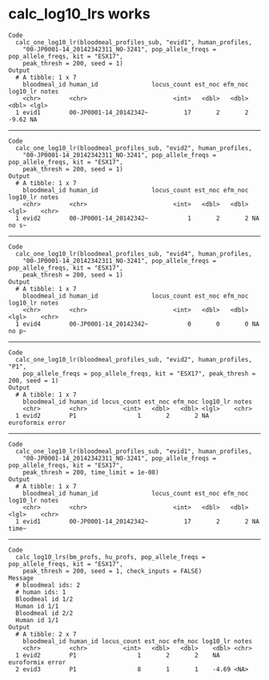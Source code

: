 # calc_log10_lrs works

    Code
      calc_one_log10_lr(bloodmeal_profiles_sub, "evid1", human_profiles,
        "00-JP0001-14_20142342311_NO-3241", pop_allele_freqs = pop_allele_freqs, kit = "ESX17",
        peak_thresh = 200, seed = 1)
    Output
      # A tibble: 1 x 7
        bloodmeal_id human_id               locus_count est_noc efm_noc log10_lr notes
        <chr>        <chr>                        <int>   <dbl>   <dbl>    <dbl> <lgl>
      1 evid1        00-JP0001-14_20142342~          17       2       2    -9.62 NA   

---

    Code
      calc_one_log10_lr(bloodmeal_profiles_sub, "evid2", human_profiles,
        "00-JP0001-14_20142342311_NO-3241", pop_allele_freqs = pop_allele_freqs, kit = "ESX17",
        peak_thresh = 200, seed = 1)
    Output
      # A tibble: 1 x 7
        bloodmeal_id human_id               locus_count est_noc efm_noc log10_lr notes
        <chr>        <chr>                        <int>   <dbl>   <dbl> <lgl>    <chr>
      1 evid2        00-JP0001-14_20142342~           1       2       2 NA       no s~

---

    Code
      calc_one_log10_lr(bloodmeal_profiles_sub, "evid4", human_profiles,
        "00-JP0001-14_20142342311_NO-3241", pop_allele_freqs = pop_allele_freqs, kit = "ESX17",
        peak_thresh = 200, seed = 1)
    Output
      # A tibble: 1 x 7
        bloodmeal_id human_id               locus_count est_noc efm_noc log10_lr notes
        <chr>        <chr>                        <int>   <dbl>   <dbl> <lgl>    <chr>
      1 evid4        00-JP0001-14_20142342~           0       0       0 NA       no p~

---

    Code
      calc_one_log10_lr(bloodmeal_profiles_sub, "evid2", human_profiles, "P1",
        pop_allele_freqs = pop_allele_freqs, kit = "ESX17", peak_thresh = 200, seed = 1)
    Output
      # A tibble: 1 x 7
        bloodmeal_id human_id locus_count est_noc efm_noc log10_lr notes           
        <chr>        <chr>          <int>   <dbl>   <dbl> <lgl>    <chr>           
      1 evid2        P1                 1       2       2 NA       euroformix error

---

    Code
      calc_one_log10_lr(bloodmeal_profiles_sub, "evid1", human_profiles,
        "00-JP0001-14_20142342311_NO-3241", pop_allele_freqs = pop_allele_freqs, kit = "ESX17",
        peak_thresh = 200, time_limit = 1e-08)
    Output
      # A tibble: 1 x 7
        bloodmeal_id human_id               locus_count est_noc efm_noc log10_lr notes
        <chr>        <chr>                        <int>   <dbl>   <dbl> <lgl>    <chr>
      1 evid1        00-JP0001-14_20142342~          17       2       2 NA       time~

---

    Code
      calc_log10_lrs(bm_profs, hu_profs, pop_allele_freqs = pop_allele_freqs, kit = "ESX17",
        peak_thresh = 200, seed = 1, check_inputs = FALSE)
    Message
      # bloodmeal ids: 2
      # human ids: 1
      Bloodmeal id 1/2
      Human id 1/1
      Bloodmeal id 2/2
      Human id 1/1
    Output
      # A tibble: 2 x 7
        bloodmeal_id human_id locus_count est_noc efm_noc log10_lr notes           
        <chr>        <chr>          <int>   <dbl>   <dbl>    <dbl> <chr>           
      1 evid2        P1                 1       2       2    NA    euroformix error
      2 evid3        P1                 8       1       1    -4.69 <NA>            

